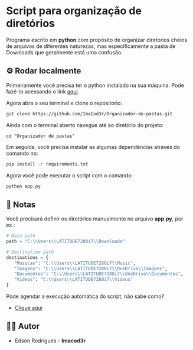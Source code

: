 # Script para organização de diretórios
Programa escrito em **python** com propósito de organizar diretorios cheios de arquivos de diferentes naturezas, mas específicamente a pasta de Downloads que geralmente está uma confusão.

## ⚙️ Rodar localmente
Primeiramente você precisa ter o python instalado na sua máquina. Pode fazé-lo acessando o link [aqui](https://www.python.org/downloads).

Agora abra o seu terminal e clone o repositorio:
```bash
git clone https://github.com/ImaCod3r/Organizador-de-pastas.git
```
Ainda com o terminal aberto navegue até ao diretório do projeto:
```
cd "Organizador de pastas"
```
Em seguida, você precisa instalar as algumas dependências através do comando no:
```bash
pip install -r requirements.txt
```
Agora você pode executar o script com o comando:
```bash
python app.py
```
## 📝 Notas
Você precisará definir os diretórios manualmente no arquivo **app.py**, por ex.:
```python
# Main path
path = "C:\\Users\\LATITUDE7280i7\\Downloads"

# Destination path
destinations = {
   "Musicas": "C:\\Users\\LATITUDE7280i7\\Music",
   "Imagens": "C:\\Users\\LATITUDE7280i7\\OneDrive\\Imagens",
   "Documentos": "C:\\Users\\LATITUDE7280i7\\OneDrive\\Documentos",
   "Videos": "C:\\Users\\LATITUDE7280i7\\Videos"
}
```
Pode agendar a execução automática do script, não sabe como? 
- [Clique aqui](https://youtube.com/watch?v=SxEjHAlCqmo)

## 👷‍♂️ Autor
- Edson Rodrigues - **Imacod3r**
